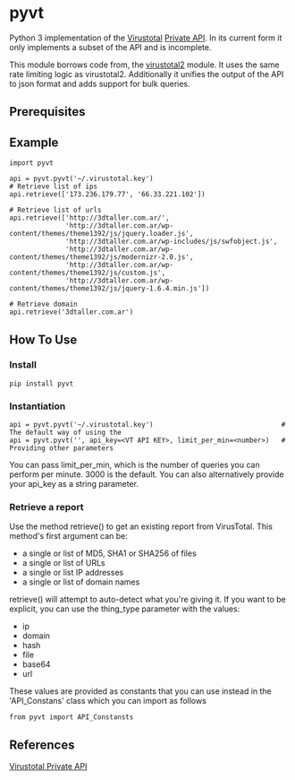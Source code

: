 pyvt
====

Python 3 implementation of the [Virustotal](https://www.virustotal.com/) [Private API](https://www.virustotal.com/en/documentation/private-api/).
In its current form it only implements a subset of the API and is incomplete. 

This module borrows code from, the [virustotal2](https://github.com/Phillipmartin/virustotal2) module.
It uses the same rate limiting logic as virustotal2. Additionally it unifies the output of the API to json format and adds support for bulk queries.


## Prerequisites

## Example

    import pyvt

    api = pyvt.pyvt('~/.virustotal.key')
    # Retrieve list of ips
    api.retrieve(['173.236.179.77', '66.33.221.102'])
    
    # Retrieve list of urls
    api.retrieve(['http://3dtaller.com.ar/',
                  'http://3dtaller.com.ar/wp-content/themes/theme1392/js/jquery.loader.js',
                  'http://3dtaller.com.ar/wp-includes/js/swfobject.js',
                  'http://3dtaller.com.ar/wp-content/themes/theme1392/js/modernizr-2.0.js',
                  'http://3dtaller.com.ar/wp-content/themes/theme1392/js/custom.js',
                  'http://3dtaller.com.ar/wp-content/themes/theme1392/js/jquery-1.6.4.min.js'])
                  
    # Retrieve domain
    api.retrieve('3dtaller.com.ar')
    

## How To Use
### Install
    pip install pyvt

### Instantiation
    api = pyvt.pyvt('~/.virustotal.key')                                # The default way of using the 
    api = pyvt.pyvt('', api_key=<VT API KEY>, limit_per_min=<number>)   # Providing other parameters

You can pass limit_per_min, which is the number of queries you can perform per minute.  3000 is the default.
You can also alternatively provide your api_key as a string parameter.

### Retrieve a report
Use the method retrieve() to get an existing report from VirusTotal.  This method's first argument can be:

- a single or list of MD5, SHA1 or SHA256 of files
- a single or list of URLs
- a single or list IP addresses
- a single or list of domain names

retrieve() will attempt to auto-detect what you're giving it.  If you want to be explicit, you can use the thing_type parameter with the values:

- ip
- domain
- hash
- file
- base64
- url

These values are provided as constants that you can use instead in the 'API_Constans' class which you can import as follows
    
    from pyvt import API_Constansts

## References
[Virustotal Private API](https://www.virustotal.com/en/documentation/private-api/)


